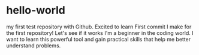 # hello-world
my first test repository with Github. Excited to learn
First commit I make for the first repository! 
Let's see if it works
I'm a beginner in the coding world.
I want to learn this powerful tool and gain practical skills that help me better understand problems. 
